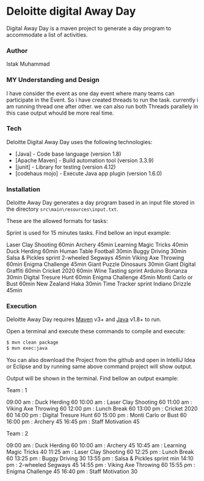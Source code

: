 # Deloitte digital Away Day

Digital Away Day is a maven project to generate a day program to accommodate a list of activities.

### Author
Istak Muhammad

### MY Understanding and Design
I have consider the event as one day event where many teams can participate in the Event. 
So i have created threads to run the task.
currently i am running thread one after other. we can also run both Threads parallely in this case output whould be more real time.

### Tech

Deloitte Digital Away Day uses the following technologies:

* [Java] - Code base language (version 1.8)
* [Apache Maven] - Build automation tool (version 3.3.9)
* [junit] - Library for testing (version 4.12)
* [codehaus mojo] - Execute Java app plugin (version 1.6.0)

### Installation

Deloitte Away Day generates a day program based in an input file stored in the directory `src\main\resources\input.txt`.

These are the allowed formats for tasks:

Sprint is used for 15 minutes tasks. Find bellow an input example:

Laser Clay Shooting 60min
Archery 45min
Learning Magic Tricks 40min
Duck Herding 60min
Human Table Football 30min
Buggy Driving 30min
Salsa & Pickles sprint
2-wheeled Segways 45min
Viking Axe Throwing 60min
Enigma Challenge 45min
Giant Puzzle Dinosaurs 30min
Giant Digital Graffiti 60min
Cricket 2020 60min
Wine Tasting sprint
Arduino Bonanza 30min
Digital Tresure Hunt 60min
Enigma Challenge 45min
Monti Carlo or Bust 60min
New Zealand Haka 30min
Time Tracker sprint
Indiano Drizzle 45min

### Execution

Deloitte Away Day requires [Maven](https://maven.apache.org/) v3+ and [Java](http://www.oracle.com/technetwork/java/javase/overview/java8-2100321.html) v1.8+ to run.

Open a terminal and execute these commands to compile and execute:

```sh
$ mvn clean package
$ mvn exec:java
```
You can also download the Project from the github and open in IntelliJ Idea or Eclipse and by running 
same above command project will show output.

Output will be shown in the terminal. Find bellow an output example:

Team : 1

09:00 am : Duck Herding 60
10:00 am : Laser Clay Shooting 60
11:00 am : Viking Axe Throwing 60
12:00 pm : Lunch Break 60
13:00 pm : Cricket 2020 60
14:00 pm : Digital Tresure Hunt 60
15:00 pm : Monti Carlo or Bust 60
16:00 pm : Archery 45
16:45 pm : Staff Motivation  45

Team : 2

09:00 am : Duck Herding 60
10:00 am : Archery 45
10:45 am : Learning Magic Tricks 40
11:25 am : Laser Clay Shooting 60
12:25 pm : Lunch Break 60
13:25 pm : Buggy Driving 30
13:55 pm : Salsa & Pickles sprint min
14:10 pm : 2-wheeled Segways 45
14:55 pm : Viking Axe Throwing 60
15:55 pm : Enigma Challenge 45
16:40 pm : Staff Motivation  30
